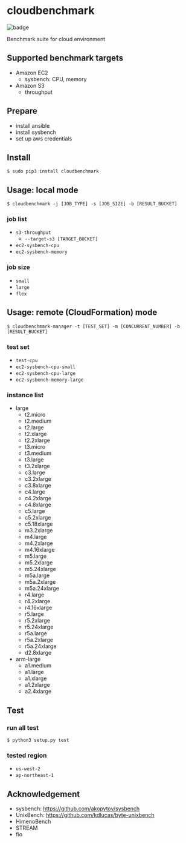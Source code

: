 # cloudbenchmark

![badge](https://codebuild.ap-northeast-1.amazonaws.com/badges?uuid=eyJlbmNyeXB0ZWREYXRhIjoiend3MnZvR1NEcEwwNnp5dXg5T3ZsRUVVRFNTcUJWb2hOaTd2WDNtLzNPT0dtaXpmOVNiV2UzYmV3WXZHK0UxMEFEQnJxcUJkaTBaWkZXSHZMS3BhbGtBPSIsIml2UGFyYW1ldGVyU3BlYyI6Ik1EdmF5V0x0RmEwckppZXEiLCJtYXRlcmlhbFNldFNlcmlhbCI6MX0%3D&branch=master)

Benchmark suite for cloud environment

## Supported benchmark targets

- Amazon EC2
  - sysbench: CPU, memory
- Amazon S3
  - throughput


## Prepare

- install ansible
- install sysbench
- set up aws credentials

## Install

```
$ sudo pip3 install cloudbenchmark
```

## Usage: local mode


```
$ cloudbenchmark -j [JOB_TYPE] -s [JOB_SIZE] -b [RESULT_BUCKET]
```

### job list

- `s3-throughput`
  - `--target-s3 [TARGET_BUCKET]`
- `ec2-sysbench-cpu`
- `ec2-sysbench-memory`

### job size

- `small`
- `large`
- `flex`

## Usage: remote (CloudFormation) mode

```
$ cloudbenchmark-manager -t [TEST_SET] -m [CONCURRENT_NUMBER] -b [RESULT_BUCKET]
```

### test set

- `test-cpu`
- `ec2-sysbench-cpu-small`
- `ec2-sysbench-cpu-large`
- `ec2-sysbench-memory-large`

### instance list


- large
  - t2.micro
  - t2.medium
  - t2.large
  - t2.xlarge
  - t2.2xlarge
  - t3.micro
  - t3.medium
  - t3.large
  - t3.2xlarge
  - c3.large
  - c3.2xlarge
  - c3.8xlarge
  - c4.large
  - c4.2xlarge
  - c4.8xlarge
  - c5.large
  - c5.2xlarge
  - c5.18xlarge
  - m3.2xlarge
  - m4.large
  - m4.2xlarge
  - m4.16xlarge
  - m5.large
  - m5.2xlarge
  - m5.24xlarge
  - m5a.large
  - m5a.2xlarge
  - m5a.24xlarge
  - r4.large
  - r4.2xlarge
  - r4.16xlarge
  - r5.large
  - r5.2xlarge
  - r5.24xlarge
  - r5a.large
  - r5a.2xlarge
  - r5a.24xlarge
  - d2.8xlarge
- arm-large
  - a1.medium
  - a1.large
  - a1.xlarge
  - a1.2xlarge
  - a2.4xlarge

## Test

### run all test

```
$ python3 setup.py test
```

### tested region

- `us-west-2`
- `ap-northeast-1`

## Acknowledgement

- sysbench: https://github.com/akopytov/sysbench
- UnixBench: https://github.com/kdlucas/byte-unixbench
- HimenoBench
- STREAM
- fio
